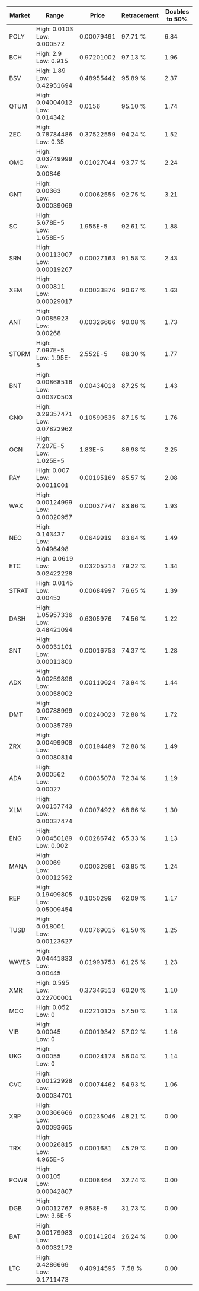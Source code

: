 | Market | Range | Price| Retracement | Doubles to 50% |
| --- | --- | --- | --- | --- |
| POLY | High: 0.0103<br />Low: 0.000572 | 0.00079491 | 97.71 % | 6.84 |
| BCH | High: 2.9<br />Low: 0.915 | 0.97201002 | 97.13 % | 1.96 |
| BSV | High: 1.89<br />Low: 0.42951694 | 0.48955442 | 95.89 % | 2.37 |
| QTUM | High: 0.04004012<br />Low: 0.014342 | 0.0156 | 95.10 % | 1.74 |
| ZEC | High: 0.78784486<br />Low: 0.35 | 0.37522559 | 94.24 % | 1.52 |
| OMG | High: 0.03749999<br />Low: 0.00846 | 0.01027044 | 93.77 % | 2.24 |
| GNT | High: 0.00363<br />Low: 0.00039069 | 0.00062555 | 92.75 % | 3.21 |
| SC | High: 5.678E-5<br />Low: 1.658E-5 | 1.955E-5 | 92.61 % | 1.88 |
| SRN | High: 0.00113007<br />Low: 0.00019267 | 0.00027163 | 91.58 % | 2.43 |
| XEM | High: 0.000811<br />Low: 0.00029017 | 0.00033876 | 90.67 % | 1.63 |
| ANT | High: 0.0085923<br />Low: 0.00268 | 0.00326666 | 90.08 % | 1.73 |
| STORM | High: 7.097E-5<br />Low: 1.95E-5 | 2.552E-5 | 88.30 % | 1.77 |
| BNT | High: 0.00868516<br />Low: 0.00370503 | 0.00434018 | 87.25 % | 1.43 |
| GNO | High: 0.29357471<br />Low: 0.07822962 | 0.10590535 | 87.15 % | 1.76 |
| OCN | High: 7.207E-5<br />Low: 1.025E-5 | 1.83E-5 | 86.98 % | 2.25 |
| PAY | High: 0.007<br />Low: 0.0011001 | 0.00195169 | 85.57 % | 2.08 |
| WAX | High: 0.00124999<br />Low: 0.00020957 | 0.00037747 | 83.86 % | 1.93 |
| NEO | High: 0.143437<br />Low: 0.0496498 | 0.0649919 | 83.64 % | 1.49 |
| ETC | High: 0.0619<br />Low: 0.02422228 | 0.03205214 | 79.22 % | 1.34 |
| STRAT | High: 0.0145<br />Low: 0.00452 | 0.00684997 | 76.65 % | 1.39 |
| DASH | High: 1.05957336<br />Low: 0.48421094 | 0.6305976 | 74.56 % | 1.22 |
| SNT | High: 0.00031101<br />Low: 0.00011809 | 0.00016753 | 74.37 % | 1.28 |
| ADX | High: 0.00259896<br />Low: 0.00058002 | 0.00110624 | 73.94 % | 1.44 |
| DMT | High: 0.00788999<br />Low: 0.00035789 | 0.00240023 | 72.88 % | 1.72 |
| ZRX | High: 0.00499908<br />Low: 0.00080814 | 0.00194489 | 72.88 % | 1.49 |
| ADA | High: 0.000562<br />Low: 0.00027 | 0.00035078 | 72.34 % | 1.19 |
| XLM | High: 0.00157743<br />Low: 0.00037474 | 0.00074922 | 68.86 % | 1.30 |
| ENG | High: 0.00450189<br />Low: 0.002 | 0.00286742 | 65.33 % | 1.13 |
| MANA | High: 0.00069<br />Low: 0.00012592 | 0.00032981 | 63.85 % | 1.24 |
| REP | High: 0.19499805<br />Low: 0.05009454 | 0.1050299 | 62.09 % | 1.17 |
| TUSD | High: 0.018001<br />Low: 0.00123627 | 0.00769015 | 61.50 % | 1.25 |
| WAVES | High: 0.04441833<br />Low: 0.00445 | 0.01993753 | 61.25 % | 1.23 |
| XMR | High: 0.595<br />Low: 0.22700001 | 0.37346513 | 60.20 % | 1.10 |
| MCO | High: 0.052<br />Low: 0 | 0.02210125 | 57.50 % | 1.18 |
| VIB | High: 0.00045<br />Low: 0 | 0.00019342 | 57.02 % | 1.16 |
| UKG | High: 0.00055<br />Low: 0 | 0.00024178 | 56.04 % | 1.14 |
| CVC | High: 0.00122928<br />Low: 0.00034701 | 0.00074462 | 54.93 % | 1.06 |
| XRP | High: 0.00366666<br />Low: 0.00093665 | 0.00235046 | 48.21 % | 0.00 |
| TRX | High: 0.00026815<br />Low: 4.965E-5 | 0.0001681 | 45.79 % | 0.00 |
| POWR | High: 0.00105<br />Low: 0.00042807 | 0.0008464 | 32.74 % | 0.00 |
| DGB | High: 0.00012767<br />Low: 3.6E-5 | 9.858E-5 | 31.73 % | 0.00 |
| BAT | High: 0.00179983<br />Low: 0.00032172 | 0.00141204 | 26.24 % | 0.00 |
| LTC | High: 0.4286669<br />Low: 0.1711473 | 0.40914595 | 7.58 % | 0.00 |
